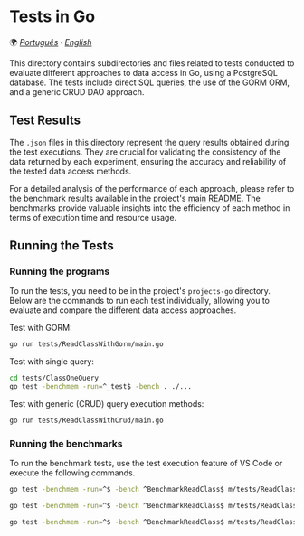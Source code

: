 # Tests in Go

🌍 *[Português](README.md) ∙ [English](README_en.md)*

This directory contains subdirectories and files related to tests conducted to evaluate different approaches to data access in Go, using a PostgreSQL database. The tests include direct SQL queries, the use of the GORM ORM, and a generic CRUD DAO approach.

## Test Results

The `.json` files in this directory represent the query results obtained during the test executions. They are crucial for validating the consistency of the data returned by each experiment, ensuring the accuracy and reliability of the tested data access methods.

For a detailed analysis of the performance of each approach, please refer to the benchmark results available in the project's [main README](../README.md). The benchmarks provide valuable insights into the efficiency of each method in terms of execution time and resource usage.

## Running the Tests

### Running the programs

To run the tests, you need to be in the project's `projects-go` directory. Below are the commands to run each test individually, allowing you to evaluate and compare the different data access approaches.

Test with GORM:
```bash
go run tests/ReadClassWithGorm/main.go
```

Test with single query:
```bash
cd tests/ClassOneQuery
go test -benchmem -run=^_test$ -bench . ./...
```

Test with generic (CRUD) query execution methods:
```bash
go run tests/ReadClassWithCrud/main.go
```

### Running the benchmarks

To run the benchmark tests, use the test execution feature of VS Code or execute the following commands.

```bash
go test -benchmem -run=^$ -bench ^BenchmarkReadClass$ m/tests/ReadClassWithGorm
```

```bash
go test -benchmem -run=^$ -bench ^BenchmarkReadClass$ m/tests/ReadClassOneQuery
```

```bash
go test -benchmem -run=^$ -bench ^BenchmarkReadClass$ m/tests/ReadClassWithCrud
```